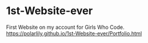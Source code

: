 # 1st-Website-ever
First Website on my account for Girls Who Code.
https://polarlily.github.io/1st-Website-ever/Portfolio.html

